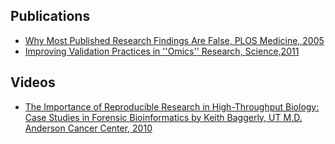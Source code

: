 
## Publications

* [Why Most Published Research Findings Are False, PLOS Medicine, 2005](http://journals.plos.org/plosmedicine/article?id=10.1371/journal.pmed.0020124)
* [Improving Validation Practices in ''Omics'' Research, Science,2011](http://science.sciencemag.org/content/334/6060/1230)
   
## Videos

* [The Importance of Reproducible Research 
  in High-Throughput Biology: Case Studies in Forensic Bioinformatics by Keith Baggerly, UT M.D. Anderson Cancer Center, 2010](http://videolectures.net/cancerbioinformatics2010_baggerly_irrh)
